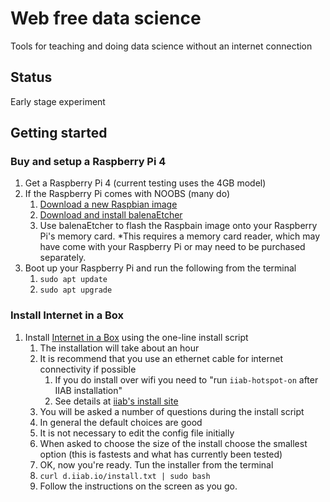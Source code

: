 # Web free data science

Tools for teaching and doing data science without an internet connection

## Status

Early stage experiment

## Getting started

### Buy and setup a Raspberry Pi 4

1. Get a Raspberry Pi 4 (current testing uses the 4GB model)
2. If the Raspberry Pi comes with NOOBS (many do)
    1. [Download a new Raspbian image](https://www.raspberrypi.org/downloads/raspbian/)
    2. [Download and install balenaEtcher](https://www.balena.io/etcher/)
    3. Use balenaEtcher to flash the Raspbain image onto your Raspberry Pi's memory card. *This requires a memory card reader, which may have come with your Raspberry Pi or may need to be purchased separately.
3. Boot up your Raspberry Pi and run the following from the terminal
    1. `sudo apt update`
    2. `sudo apt upgrade`

### Install Internet in a Box

1. Install [Internet in a Box](https://github.com/iiab/iiab) using the one-line install script
    1. The installation will take about an hour
    2. It is recommend that you use an ethernet cable for internet connectivity if possible
        1. If you do install over wifi you need to "run `iiab-hotspot-on` after IIAB installation"
        2. See details at [iiab's install site](http://download.iiab.io/)
    3. You will be asked a number of questions during the install script
    4. In general the default choices are good
    5. It is not necessary to edit the config file initially
    6. When asked to choose the size of the install choose the smallest option (this is fastests and what has currently been tested)
    7. OK, now you're ready. Tun the installer from the terminal
    8. `curl d.iiab.io/install.txt | sudo bash`
    9. Follow the instructions on the screen as you go.

